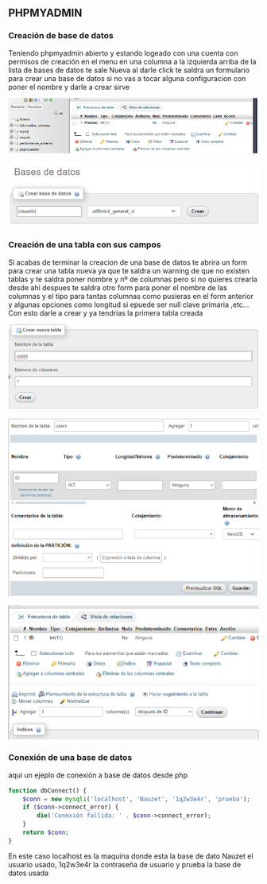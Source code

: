 ## PHPMYADMIN
### Creación de base de datos
Teniendo phpmyadmin abierto y estando logeado con una cuenta con permisos de creación en el menu en una columna a la izquierda arriba de la lista de bases de datos te sale Nueva al darle click te saldra un formulario para crear una base de datos si no vas a tocar alguna configuracion con poner el nombre y darle a crear sirve

![](/Fotos/baseDatos1.png)

![](/Fotos/baseDatos2.png)

### Creación de una tabla con sus campos
Si acabas de terminar la creacion de una base de datos te abrira un form para crear una tabla nueva ya que te saldra un warning de que no existen tablas y te saldra poner nombre y nº de columnas pero si no quieres crearla desde ahi despues te saldra otro form para poner el nombre de las columnas y el tipo para tantas columnas como pusieras en el form anterior y algunas opciones como longitud si epuede ser null clave primaria ,etc... Con esto darle a crear y ya tendrias la primera tabla creada

![](/Fotos/baseDatos3.png)

![](/Fotos/baseDatos4.png)

![](/Fotos/baseDatos5.png)


### Conexión de una base de datos
aqui un ejeplo de conexión a base de datos desde php
```php
function dbConnect() {
    $conn = new mysqli('localhost', 'Nauzet', '1q2w3e4r', 'prueba');
    if ($conn->connect_error) {
        die('Conexión fallida: ' . $conn->connect_error);
    }
    return $conn;
}

```
En este caso localhost es la maquina donde esta la base de dato Nauzet el usuario 
usado, 1q2w3e4r la contraseña de usuario y prueba la base de datos usada